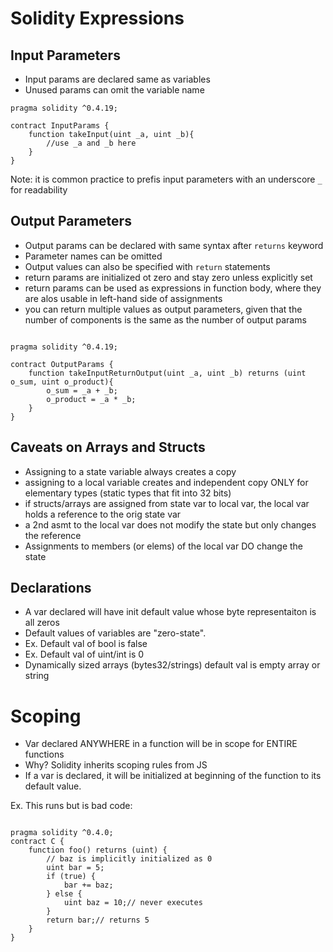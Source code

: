 # Solidity Expressions

## Input Parameters

- Input params are declared same as variables
- Unused params can omit the variable name

```
pragma solidity ^0.4.19;

contract InputParams {
    function takeInput(uint _a, uint _b){
        //use _a and _b here
    }
}

```

Note: it is common practice to prefis input parameters with an underscore ```_``` for readability


## Output Parameters

- Output params can be declared with same syntax after ```returns``` keyword
- Parameter names can be omitted
- Output values can also be specified with ```return``` statements
- return params are initialized ot zero and stay zero unless explicitly set
- return params can be used as expressions in function body, where they are alos usable in left-hand side of assignments
- you can return multiple values as output parameters, given that the number of components is the same as the number of output params

```

pragma solidity ^0.4.19;

contract OutputParams {
    function takeInputReturnOutput(uint _a, uint _b) returns (uint o_sum, uint o_product){
        o_sum = _a + _b;
        o_product = _a * _b;
    }
}

```


## Caveats on Arrays and Structs

- Assigning to a state variable always creates a copy
- assigning to a local variable creates and independent copy ONLY for elementary types (static types that fit into 32 bits)
- if structs/arrays are assigned from state var to local var, the local var holds a reference to the orig state var
- a 2nd asmt to the local var does not modify the state but only changes the reference
- Assignments to members (or elems) of the local var DO change the state

## Declarations

- A var declared will have init default value whose byte representaiton is all zeros
- Default values of variables are "zero-state". 
- Ex. Default val of bool is false
- Ex. Default val of uint/int is 0
- Dynamically sized arrays (bytes32/strings) default val is empty array or string

# Scoping
- Var declared ANYWHERE in a function will be in scope for ENTIRE functions
- Why?  Solidity inherits scoping rules from JS
- If a var is declared, it will be initialized at beginning of the function to its default value.

Ex. This runs but is bad code:

```

pragma solidity ^0.4.0;
contract C {
    function foo() returns (uint) {
        // baz is implicitly initialized as 0
        uint bar = 5;
        if (true) {
            bar += baz;
        } else {
            uint baz = 10;// never executes
        }
        return bar;// returns 5
    }
}
```